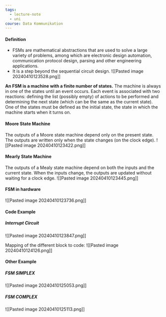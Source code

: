 ```yaml
---
tags:
  - lecture-note
  - uni
course: Data Kommunikation
---
```

#### Definition
* FSMs are mathematical abstractions that are used to solve a large variety of problems, among which are electronic design automation, communication protocol design, parsing and other engineering applications.
* It is a step beyond the sequential circuit design.
![[Pasted image 20240410123528.png]]

**An FSM is a machine with a finite number of states.** The machine is always in one of the states until an event occurs. Each event is associated with two reactions: defining the list (possibly empty) of actions to be performed and determining the next state (which can be the same as the current state). 
One of the states must be defined as the initial state, the state in which the machine starts when it turns on.

#### Moore State Machine
The outputs of a Moore state machine depend only on the present state. The outputs are written only when the state changes (on the clock edge).
![[Pasted image 20240410123422.png]]

#### Mearly State Machine
The outputs of a Mealy state machine depend on both the inputs and the current state. When the inputs change, the outputs are updated without waiting for a clock edge.
![[Pasted image 20240410123445.png]]

#### FSM in hardware
![[Pasted image 20240410123736.png]]

#### Code Example
##### Interrupt Circuit
![[Pasted image 20240410123847.png]]

Mapping of the different block to code:
![[Pasted image 20240410124126.png]]



#### Other Example
##### FSM SIMPLEX
![[Pasted image 20240410125053.png]]

##### FSM COMPLEX
![[Pasted image 20240410125113.png]]

